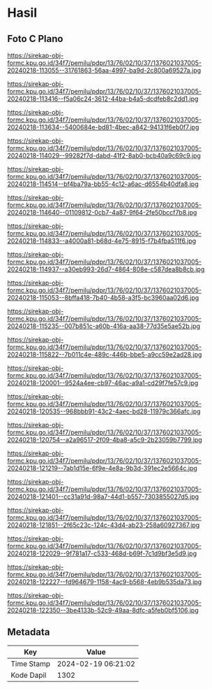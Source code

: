 # Hasil

## Foto C Plano

https://sirekap-obj-formc.kpu.go.id/34f7/pemilu/pdpr/13/76/02/10/37/1376021037005-20240218-113055--31761863-56aa-4997-ba9d-2c800a69527a.jpg

https://sirekap-obj-formc.kpu.go.id/34f7/pemilu/pdpr/13/76/02/10/37/1376021037005-20240218-113416--f5a06c24-3612-44ba-b4a5-dcdfeb8c2dd1.jpg

https://sirekap-obj-formc.kpu.go.id/34f7/pemilu/pdpr/13/76/02/10/37/1376021037005-20240218-113634--5400684e-bd81-4bec-a842-94131f6eb0f7.jpg

https://sirekap-obj-formc.kpu.go.id/34f7/pemilu/pdpr/13/76/02/10/37/1376021037005-20240218-114029--99282f7d-dabd-41f2-8ab0-bcb40a9c69c9.jpg

https://sirekap-obj-formc.kpu.go.id/34f7/pemilu/pdpr/13/76/02/10/37/1376021037005-20240218-114514--bf4ba79a-bb55-4c12-a6ac-d6554b40dfa8.jpg

https://sirekap-obj-formc.kpu.go.id/34f7/pemilu/pdpr/13/76/02/10/37/1376021037005-20240218-114640--01109812-0cb7-4a87-9f64-2fe50bccf7b8.jpg

https://sirekap-obj-formc.kpu.go.id/34f7/pemilu/pdpr/13/76/02/10/37/1376021037005-20240218-114833--a4000a81-b68d-4e75-8915-f7b4fba511f6.jpg

https://sirekap-obj-formc.kpu.go.id/34f7/pemilu/pdpr/13/76/02/10/37/1376021037005-20240218-114937--a30eb993-26d7-4864-808e-c587dea8b8cb.jpg

https://sirekap-obj-formc.kpu.go.id/34f7/pemilu/pdpr/13/76/02/10/37/1376021037005-20240218-115053--8bffa418-7b40-4b58-a3f5-bc3960aa02d6.jpg

https://sirekap-obj-formc.kpu.go.id/34f7/pemilu/pdpr/13/76/02/10/37/1376021037005-20240218-115235--007b851c-a60b-416a-aa38-77d35e5ae52b.jpg

https://sirekap-obj-formc.kpu.go.id/34f7/pemilu/pdpr/13/76/02/10/37/1376021037005-20240218-115822--7b011c4e-489c-446b-bbe5-a9cc59e2ad28.jpg

https://sirekap-obj-formc.kpu.go.id/34f7/pemilu/pdpr/13/76/02/10/37/1376021037005-20240218-120001--9524a4ee-cb97-46ac-a9a1-cd29f7fe57c9.jpg

https://sirekap-obj-formc.kpu.go.id/34f7/pemilu/pdpr/13/76/02/10/37/1376021037005-20240218-120535--968bbb91-43c2-4aec-bd28-11979c366afc.jpg

https://sirekap-obj-formc.kpu.go.id/34f7/pemilu/pdpr/13/76/02/10/37/1376021037005-20240218-120754--a2a96517-2f09-4ba8-a5c9-2b23059b7799.jpg

https://sirekap-obj-formc.kpu.go.id/34f7/pemilu/pdpr/13/76/02/10/37/1376021037005-20240218-121219--7ab1d15e-6f9e-4e8a-9b3d-391ec2e5664c.jpg

https://sirekap-obj-formc.kpu.go.id/34f7/pemilu/pdpr/13/76/02/10/37/1376021037005-20240218-121401--cc31a91d-98a7-44d1-b557-7303855027d5.jpg

https://sirekap-obj-formc.kpu.go.id/34f7/pemilu/pdpr/13/76/02/10/37/1376021037005-20240218-121851--2f65c23c-124c-43d4-ab23-258a60927367.jpg

https://sirekap-obj-formc.kpu.go.id/34f7/pemilu/pdpr/13/76/02/10/37/1376021037005-20240218-122029--9f781a17-c533-468d-b69f-7c1d9bf3e5d9.jpg

https://sirekap-obj-formc.kpu.go.id/34f7/pemilu/pdpr/13/76/02/10/37/1376021037005-20240218-122227--fd964679-1158-4ac9-b568-4eb9b535da73.jpg

https://sirekap-obj-formc.kpu.go.id/34f7/pemilu/pdpr/13/76/02/10/37/1376021037005-20240218-122350--3be4133b-52c9-49aa-8dfc-a5feb0bf5106.jpg


## Metadata

| Key        | Value               |
| ---------- | ------------------- |
| Time Stamp | 2024-02-19 06:21:02 |
| Kode Dapil | 1302                |



